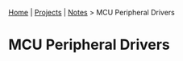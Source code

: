 [Home](../../) | [Projects](../../projects) | [Notes](../) > MCU Peripheral Drivers

# MCU Peripheral Drivers